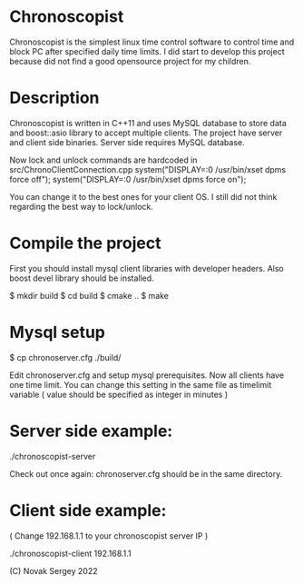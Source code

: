 # Chronoscopist
Chronoscopist is the simplest linux time control software to control time and block PC after specified daily time limits.
I did start to develop this project because did not find a good opensource project for my children.


# Description

Chronoscopist is written in C++11 and uses MySQL database to store data and boost::asio library to accept multiple clients.
The project have server and client side binaries.
Server side requires MySQL database.

Now lock and unlock commands are hardcoded in src/ChronoClientConnection.cpp
system("DISPLAY=:0 /usr/bin/xset dpms force off");
system("DISPLAY=:0 /usr/bin/xset dpms force on");

You can change it to the best ones for your client OS. I still did not think regarding the best way to lock/unlock.


# Compile the project

First you should install mysql client libraries with developer headers.
Also boost devel library should be installed.

$ mkdir build
$ cd build
$ cmake ..
$ make

# Mysql setup
$ cp chronoserver.cfg ./build/

Edit chronoserver.cfg and setup mysql prerequisites.
Now all clients have one time limit.
You can change this setting in the same file as timelimit variable ( value should be specified as integer in minutes )


# Server side example:
./chronoscopist-server

Check out once again: chronoserver.cfg should be in the same directory.

# Client side example:
( Change 192.168.1.1 to your chronoscopist server IP )

./chronoscopist-client 192.168.1.1

(C) Novak Sergey 2022
